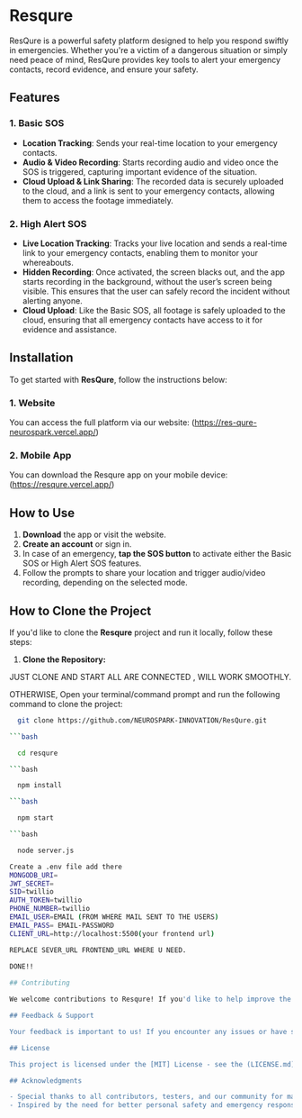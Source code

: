 # Resqure

ResQure is a powerful safety platform designed to help you respond swiftly in emergencies. Whether you're a victim of a dangerous situation or simply need peace of mind, ResQure provides key tools to alert your emergency contacts, record evidence, and ensure your safety.

## Features

### 1. **Basic SOS**
- **Location Tracking**: Sends your real-time location to your emergency contacts.
- **Audio & Video Recording**: Starts recording audio and video once the SOS is triggered, capturing important evidence of the situation.
- **Cloud Upload & Link Sharing**: The recorded data is securely uploaded to the cloud, and a link is sent to your emergency contacts, allowing them to access the footage immediately.

### 2. **High Alert SOS**
- **Live Location Tracking**: Tracks your live location and sends a real-time link to your emergency contacts, enabling them to monitor your whereabouts.
- **Hidden Recording**: Once activated, the screen blacks out, and the app starts recording in the background, without the user’s screen being visible. This ensures that the user can safely record the incident without alerting anyone.
- **Cloud Upload**: Like the Basic SOS, all footage is safely uploaded to the cloud, ensuring that all emergency contacts have access to it for evidence and assistance.

## Installation

To get started with **ResQure**, follow the instructions below:

### 1. **Website**
You can access the full platform via our website:
(https://res-qure-neurospark.vercel.app/)

### 2. **Mobile App**
You can download the Resqure app on your mobile device:
(https://resqure.vercel.app/)


## How to Use

1. **Download** the app or visit the website.
2. **Create an account** or sign in.
3. In case of an emergency, **tap the SOS button** to activate either the Basic SOS or High Alert SOS features.
4. Follow the prompts to share your location and trigger audio/video recording, depending on the selected mode.
## How to Clone the Project

If you'd like to clone the **Resqure** project and run it locally, follow these steps:

1. **Clone the Repository:**
   
JUST CLONE AND START ALL ARE CONNECTED , WILL WORK SMOOTHLY.

OTHERWISE, 
   Open your terminal/command prompt and run the following command to clone the project:
   
 ```bash
   git clone https://github.com/NEUROSPARK-INNOVATION/ResQure.git

 ```bash

   cd resqure

 ```bash

   npm install

 ```bash

   npm start

 ```bash

   node server.js

Create a .env file add there
MONGODB_URI=
JWT_SECRET=
SID=twillio
AUTH_TOKEN=twillio
PHONE_NUMBER=twillio
EMAIL_USER=EMAIL (FROM WHERE MAIL SENT TO THE USERS)
EMAIL_PASS= EMAIL-PASSWORD
CLIENT_URL=http://localhost:5500(your frontend url)

REPLACE SEVER_URL FRONTEND_URL WHERE U NEED.

DONE!!
  
## Contributing

We welcome contributions to Resqure! If you'd like to help improve the platform, feel free to fork the repository and submit a pull request. Please make sure to follow the code of conduct and respect our community guidelines.

## Feedback & Support

Your feedback is important to us! If you encounter any issues or have suggestions for improvement, please reach out via Website.

## License

This project is licensed under the [MIT] License - see the (LICENSE.md) file for details.

## Acknowledgments

- Special thanks to all contributors, testers, and our community for making this project possible.
- Inspired by the need for better personal safety and emergency response tools.
